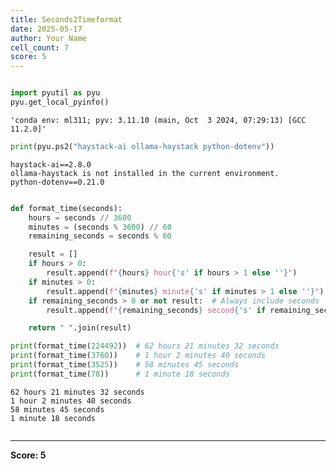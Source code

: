 ```yaml
---
title: Seconds2Timeformat
date: 2025-05-17
author: Your Name
cell_count: 7
score: 5
---
```


```python

```


```python
import pyutil as pyu
pyu.get_local_pyinfo()
```




    'conda env: ml311; pyv: 3.11.10 (main, Oct  3 2024, 07:29:13) [GCC 11.2.0]'




```python
print(pyu.ps2("haystack-ai ollama-haystack python-dotenv"))
```

    haystack-ai==2.8.0
    ollama-haystack is not installed in the current environment.
    python-dotenv==0.21.0
    



```python

```


```python
def format_time(seconds):
    hours = seconds // 3600
    minutes = (seconds % 3600) // 60
    remaining_seconds = seconds % 60

    result = []
    if hours > 0:
        result.append(f"{hours} hour{'s' if hours > 1 else ''}")
    if minutes > 0:
        result.append(f"{minutes} minute{'s' if minutes > 1 else ''}")
    if remaining_seconds > 0 or not result:  # Always include seconds
        result.append(f"{remaining_seconds} second{'s' if remaining_seconds > 1 else ''}")

    return " ".join(result)
```


```python
print(format_time(224492))  # 62 hours 21 minutes 32 seconds
print(format_time(3760))    # 1 hour 2 minutes 40 seconds
print(format_time(3525))    # 58 minutes 45 seconds
print(format_time(78))      # 1 minute 18 seconds
```

    62 hours 21 minutes 32 seconds
    1 hour 2 minutes 40 seconds
    58 minutes 45 seconds
    1 minute 18 seconds



```python

```


---
**Score: 5**